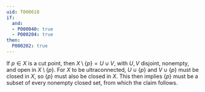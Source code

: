 ```yaml
---
uid: T000618
if:
  and:
  - P000040: true
  - P000204: true
then:
  P000202: true
---
```


If $p \in X$ is a cut point, then $X \setminus \{p\} = U \cup V$, with $U, V$ disjoint, nonempty, and open in $X \setminus \{p\}$. For $X$ to be ultraconnected, $U \cup \{p\}$ and $V \cup \{p\}$ must be closed in $X$, so $\{p\}$ must also be closed in $X$. This then implies $\{p\}$ must be a subset of every nonempty closed set, from which the claim follows.

